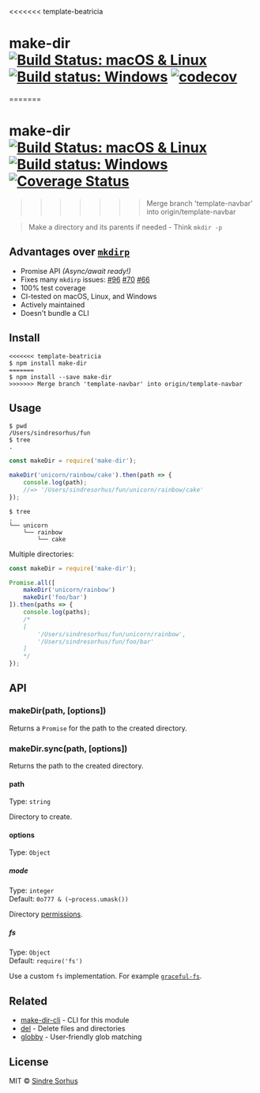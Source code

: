 <<<<<<< template-beatricia
# make-dir [![Build Status: macOS & Linux](https://travis-ci.org/sindresorhus/make-dir.svg?branch=master)](https://travis-ci.org/sindresorhus/make-dir) [![Build status: Windows](https://ci.appveyor.com/api/projects/status/e0vtt8y600w91gcs/branch/master?svg=true)](https://ci.appveyor.com/project/sindresorhus/make-dir/branch/master) [![codecov](https://codecov.io/gh/sindresorhus/make-dir/branch/master/graph/badge.svg)](https://codecov.io/gh/sindresorhus/make-dir)
=======
# make-dir [![Build Status: macOS & Linux](https://travis-ci.org/sindresorhus/make-dir.svg?branch=master)](https://travis-ci.org/sindresorhus/make-dir) [![Build status: Windows](https://ci.appveyor.com/api/projects/status/e0vtt8y600w91gcs/branch/master?svg=true)](https://ci.appveyor.com/project/sindresorhus/make-dir/branch/master) [![Coverage Status](https://coveralls.io/repos/github/sindresorhus/make-dir/badge.svg)](https://coveralls.io/github/sindresorhus/make-dir)
>>>>>>> Merge branch 'template-navbar' into origin/template-navbar

> Make a directory and its parents if needed - Think `mkdir -p`


## Advantages over [`mkdirp`](https://github.com/substack/node-mkdirp)

- Promise API *(Async/await ready!)*
- Fixes many `mkdirp` issues: [#96](https://github.com/substack/node-mkdirp/pull/96) [#70](https://github.com/substack/node-mkdirp/issues/70) [#66](https://github.com/substack/node-mkdirp/issues/66)
- 100% test coverage
- CI-tested on macOS, Linux, and Windows
- Actively maintained
- Doesn't bundle a CLI


## Install

```
<<<<<<< template-beatricia
$ npm install make-dir
=======
$ npm install --save make-dir
>>>>>>> Merge branch 'template-navbar' into origin/template-navbar
```


## Usage

```
$ pwd
/Users/sindresorhus/fun
$ tree
.
```

```js
const makeDir = require('make-dir');

makeDir('unicorn/rainbow/cake').then(path => {
	console.log(path);
	//=> '/Users/sindresorhus/fun/unicorn/rainbow/cake'
});
```

```
$ tree
.
└── unicorn
    └── rainbow
        └── cake
```

Multiple directories:

```js
const makeDir = require('make-dir');

Promise.all([
	makeDir('unicorn/rainbow')
	makeDir('foo/bar')
]).then(paths => {
	console.log(paths);
	/*
	[
		'/Users/sindresorhus/fun/unicorn/rainbow',
		'/Users/sindresorhus/fun/foo/bar'
	]
	*/
});
```


## API

### makeDir(path, [options])

Returns a `Promise` for the path to the created directory.

### makeDir.sync(path, [options])

Returns the path to the created directory.

#### path

Type: `string`

Directory to create.

#### options

Type: `Object`

##### mode

Type: `integer`<br>
Default: `0o777 & (~process.umask())`

Directory [permissions](https://x-team.com/blog/file-system-permissions-umask-node-js/).

##### fs

Type: `Object`<br>
Default: `require('fs')`

Use a custom `fs` implementation. For example [`graceful-fs`](https://github.com/isaacs/node-graceful-fs).


## Related

- [make-dir-cli](https://github.com/sindresorhus/make-dir-cli) - CLI for this module
- [del](https://github.com/sindresorhus/del) - Delete files and directories
- [globby](https://github.com/sindresorhus/globby) - User-friendly glob matching


## License

MIT © [Sindre Sorhus](https://sindresorhus.com)
